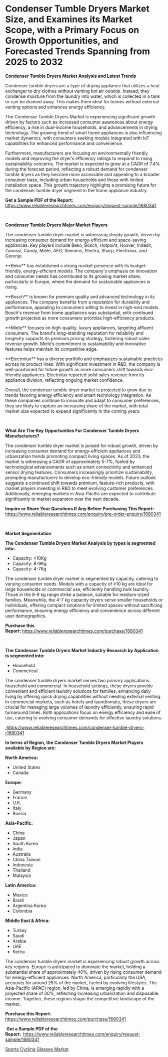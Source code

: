 <p><h1>Condenser Tumble Dryers Market Size, and Examines its Market Scope, with a Primary Focus on Growth Opportunities, and Forecasted Trends Spanning from 2025 to 2032</h1></p><p><strong>Condenser Tumble Dryers Market Analysis and Latest Trends</strong></p>
<p><p>Condenser tumble dryers are a type of drying appliance that utilizes a heat exchanger to dry clothes without venting hot air outside. Instead, they condense moisture from the laundry into water, which is collected in a tank or can be drained away. This makes them ideal for homes without external venting options and enhances energy efficiency. </p><p>The Condenser Tumble Dryers Market is experiencing significant growth driven by factors such as increased consumer awareness about energy efficiency, a rise in dual-income households, and advancements in drying technology. The growing trend of smart home appliances is also influencing market dynamics, with consumers seeking models integrated with IoT capabilities for enhanced performance and convenience. </p><p>Furthermore, manufacturers are focusing on environmentally friendly models and improving the dryer’s efficiency ratings to respond to rising sustainability concerns. The market is expected to grow at a CAGR of 7.4% during the forecast period, reflecting a robust demand for condenser tumble dryers as they become more accessible and appealing to a broader consumer base, including urban households and those with limited installation space. This growth trajectory highlights a promising future for the condenser tumble dryer segment in the home appliance industry.</p></p>
<p><strong>Get a Sample PDF of the Report:&nbsp;</strong> <a href="https://www.reliableresearchtimes.com/enquiry/request-sample/1680341?utm_campaign=3522&utm_medium=2&utm_source=Github&utm_content=ia&utm_term=05042025&utm_id=condenser-tumble-dryers">https://www.reliableresearchtimes.com/enquiry/request-sample/1680341</a></p>
<p>&nbsp;</p>
<p><strong>Condenser Tumble Dryers Major Market Players</strong></p>
<p><p>The condenser tumble dryer market is witnessing steady growth, driven by increasing consumer demand for energy-efficient and space-saving appliances. Key players include Beko, Bosch, Hotpoint, Hoover, Indesit, Zanussi, Candy, Miele, AEG, Siemens, Electra, Sharp, Electrolux, and Gorenje.</p><p>**Beko** has established a strong market presence with its budget-friendly, energy-efficient models. The company's emphasis on innovation and consumer needs has contributed to its growing market share, particularly in Europe, where the demand for sustainable appliances is rising.</p><p>**Bosch** is known for premium quality and advanced technology in its appliances. The company benefits from a reputation for durability and performance, appealing to consumers willing to invest in high-end models. Bosch's revenue from home appliances was substantial, with continued growth projected as more consumers prioritize high-efficiency products.</p><p>**Miele** focuses on high-quality, luxury appliances, targeting affluent consumers. The brand's long-standing reputation for reliability and longevity supports its premium pricing strategy, fostering robust sales revenue growth. Miele’s commitment to sustainability and innovative features helps maintain its competitive edge.</p><p>**Electrolux** has a diverse portfolio and emphasizes sustainable practices across its product lines. With significant investment in R&D, the company is well-positioned for future growth as more consumers shift towards eco-friendly appliances. Electrolux reported solid sales revenue from its appliance division, reflecting ongoing market confidence.</p><p>Overall, the condenser tumble dryer market is projected to grow due to trends favoring energy efficiency and smart technology integration. As these companies continue to innovate and adapt to consumer preferences, they are likely to capture an increasing share of the market, with total market size expected to expand significantly in the coming years.</p></p>
<p>&nbsp;</p>
<p><strong>What Are The Key Opportunities For Condenser Tumble Dryers Manufacturers?</strong></p>
<p><p>The condenser tumble dryer market is poised for robust growth, driven by increasing consumer demand for energy-efficient appliances and urbanization trends promoting compact living spaces. As of 2023, the market is witnessing a CAGR of approximately 5-7%, fueled by technological advancements such as smart connectivity and enhanced sensor drying features. Consumers increasingly prioritize sustainability, prompting manufacturers to develop eco-friendly models. Future outlook suggests a continued shift towards premium, feature-rich products, with market players investing in R&D to meet evolving customer preferences. Additionally, emerging markets in Asia-Pacific are expected to contribute significantly to market expansion over the next decade.</p></p>
<p><strong>Inquire or Share Your Questions If Any Before Purchasing This Report:</strong> <a href="https://www.reliableresearchtimes.com/enquiry/pre-order-enquiry/1680341?utm_campaign=3522&utm_medium=2&utm_source=Github&utm_content=ia&utm_term=05042025&utm_id=condenser-tumble-dryers">https://www.reliableresearchtimes.com/enquiry/pre-order-enquiry/1680341</a></p>
<p>&nbsp;</p>
<p><strong>Market Segmentation</strong></p>
<p><strong>The Condenser Tumble Dryers Market Analysis by types is segmented into:</strong></p>
<p><ul><li>Capacity: ≥10Kg</li><li>Capacity: 8-9Kg</li><li>Capacity: 4-7Kg</li></ul></p>
<p><p>The condenser tumble dryer market is segmented by capacity, catering to varying consumer needs. Models with a capacity of ≥10 kg are ideal for large households or commercial use, efficiently handling bulk laundry. Those in the 8-9 kg range strike a balance, suitable for medium-sized families. Meanwhile, the 4-7 kg capacity dryers serve smaller households or individuals, offering compact solutions for limited spaces without sacrificing performance, ensuring energy efficiency and convenience across different user demographics.</p></p>
<p><strong>Purchase this Report:&nbsp;</strong><a href="https://www.reliableresearchtimes.com/purchase/1680341?utm_campaign=3522&utm_medium=2&utm_source=Github&utm_content=ia&utm_term=05042025&utm_id=condenser-tumble-dryers">https://www.reliableresearchtimes.com/purchase/1680341</a></p>
<p>&nbsp;</p>
<p><strong>The Condenser Tumble Dryers Market Industry Research by Application is segmented into:</strong></p>
<p><ul><li>Household</li><li>Commerical</li></ul></p>
<p><p>The condenser tumble dryers market serves two primary applications: household and commercial. In household settings, these dryers provide convenient and efficient laundry solutions for families, enhancing daily living by offering quick drying capabilities without needing external venting. In commercial markets, such as hotels and laundromats, these dryers are crucial for managing large volumes of laundry efficiently, ensuring rapid turnaround times. Both applications focus on energy efficiency and ease of use, catering to evolving consumer demands for effective laundry solutions.</p></p>
<p><a href="https://www.reliableresearchtimes.com/condenser-tumble-dryers-r1680341?utm_campaign=3522&utm_medium=2&utm_source=Github&utm_content=ia&utm_term=05042025&utm_id=condenser-tumble-dryers">&nbsp;https://www.reliableresearchtimes.com/condenser-tumble-dryers-r1680341</a></p>
<p><strong>In terms of Region, the Condenser Tumble Dryers Market Players available by Region are:</strong></p>
<p>
    <p> <strong> North America: </strong>
        <ul>
            <li>United States</li>
            <li>Canada</li>
        </ul>
        </p> 
    <p> <strong> Europe: </strong>
        <ul>
            <li>Germany</li>
            <li>France</li>
            <li>U.K.</li>
            <li>Italy</li>
            <li>Russia</li>
        </ul>
        </p> 
    <p> <strong> Asia-Pacific: </strong>
        <ul>
            <li>China</li>
            <li>Japan</li>
            <li>South Korea</li>
            <li>India</li>
            <li>Australia</li>
            <li>China Taiwan</li>
            <li>Indonesia</li>
            <li>Thailand</li>
            <li>Malaysia</li>
        </ul>
        </p> 
    <p> <strong> Latin America: </strong>
        <ul>
            <li>Mexico</li>
            <li>Brazil</li>
            <li>Argentina Korea</li>
            <li>Colombia</li>
        </ul>
        </p> 
    <p> <strong> Middle East & Africa: </strong>
        <ul>
            <li>Turkey</li>
            <li>Saudi</li>
            <li>Arabia</li>
            <li>UAE</li>
            <li>Korea</li>
        </ul>
    </p>
    </p>
<p><p>The condenser tumble dryers market is experiencing robust growth across key regions. Europe is anticipated to dominate the market, holding a substantial share of approximately 40%, driven by rising consumer demand for energy-efficient appliances. North America, particularly the USA, accounts for around 25% of the market, fueled by evolving lifestyles. The Asia-Pacific (APAC) region, led by China, is emerging rapidly with a projected share of 30%, reflecting increasing urbanization and disposable income. Together, these regions shape the competitive landscape of the market.</p></p>
<p><strong>Purchase this Report: </strong><a href="https://www.reliableresearchtimes.com/purchase/1680341?utm_campaign=3522&utm_medium=2&utm_source=Github&utm_content=ia&utm_term=05042025&utm_id=condenser-tumble-dryers">https://www.reliableresearchtimes.com/purchase/1680341</a></p>
<p>&nbsp;<strong>Get a Sample PDF of the Report:&nbsp;&nbsp;</strong><a href="https://www.reliableresearchtimes.com/enquiry/request-sample/1680341?utm_campaign=3522&utm_medium=2&utm_source=Github&utm_content=ia&utm_term=05042025&utm_id=condenser-tumble-dryers">https://www.reliableresearchtimes.com/enquiry/request-sample/1680341</a></p>
<p><strong></strong></p>
<p><p><a href="https://github.com/karydacamu/Market-Research-Report-List-1/blob/main/sports-cycling-glasses-market.md?utm_campaign=3522&utm_medium=2&utm_source=Github&utm_content=ia&utm_term=05042025&utm_id=condenser-tumble-dryers">Sports Cycling Glasses Market</a></p></p>